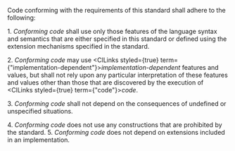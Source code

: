  



Code conforming with the requirements of this standard shall adhere to the following: 



1\. *Conforming code* shall use only those features of the language syntax and semantics that are either specified in this standard or defined using the extension mechanisms specified in the standard. 



2\. *Conforming code* may use <ClLinks styled={true} term={"implementation-dependent"}><i>implementation-dependent</i></ClLinks> features and values, but shall not rely upon any particular interpretation of these features and values other than those that are discovered by the execution of <ClLinks styled={true} term={"code"}><i>code</i></ClLinks>. 



3\. *Conforming code* shall not depend on the consequences of undefined or unspecified situations. 



4\. *Conforming code* does not use any constructions that are prohibited by the standard. 5. *Conforming code* does not depend on extensions included in an implementation.  







